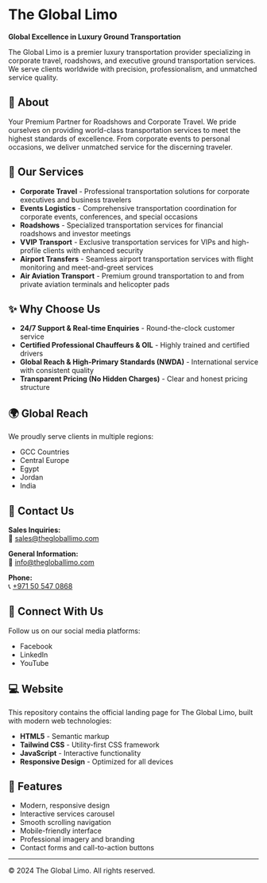 # The Global Limo

**Global Excellence in Luxury Ground Transportation**

The Global Limo is a premier luxury transportation provider specializing in corporate travel, roadshows, and executive ground transportation services. We serve clients worldwide with precision, professionalism, and unmatched service quality.

## 🌟 About

Your Premium Partner for Roadshows and Corporate Travel. We pride ourselves on providing world-class transportation services to meet the highest standards of excellence. From corporate events to personal occasions, we deliver unmatched service for the discerning traveler.

## 🚗 Our Services

- **Corporate Travel** - Professional transportation solutions for corporate executives and business travelers
- **Events Logistics** - Comprehensive transportation coordination for corporate events, conferences, and special occasions
- **Roadshows** - Specialized transportation services for financial roadshows and investor meetings
- **VVIP Transport** - Exclusive transportation services for VIPs and high-profile clients with enhanced security
- **Airport Transfers** - Seamless airport transportation services with flight monitoring and meet-and-greet services
- **Air Aviation Transport** - Premium ground transportation to and from private aviation terminals and helicopter pads

## ✨ Why Choose Us

- **24/7 Support & Real-time Enquiries** - Round-the-clock customer service
- **Certified Professional Chauffeurs & OIL** - Highly trained and certified drivers
- **Global Reach & High-Primary Standards (NWDA)** - International service with consistent quality
- **Transparent Pricing (No Hidden Charges)** - Clear and honest pricing structure

## 🌍 Global Reach

We proudly serve clients in multiple regions:
- GCC Countries
- Central Europe
- Egypt
- Jordan
- India

## 📧 Contact Us

**Sales Inquiries:**  
📧 [sales@thegloballimo.com](mailto:sales@thegloballimo.com)

**General Information:**  
📧 [info@thegloballimo.com](mailto:info@thegloballimo.com)

**Phone:**  
📞 [+971 50 547 0868](tel:+971505470868)

## 🔗 Connect With Us

Follow us on our social media platforms:
- Facebook
- LinkedIn  
- YouTube

## 💻 Website

This repository contains the official landing page for The Global Limo, built with modern web technologies:

- **HTML5** - Semantic markup
- **Tailwind CSS** - Utility-first CSS framework
- **JavaScript** - Interactive functionality
- **Responsive Design** - Optimized for all devices

## 🚀 Features

- Modern, responsive design
- Interactive services carousel
- Smooth scrolling navigation
- Mobile-friendly interface
- Professional imagery and branding
- Contact forms and call-to-action buttons

---

© 2024 The Global Limo. All rights reserved.

